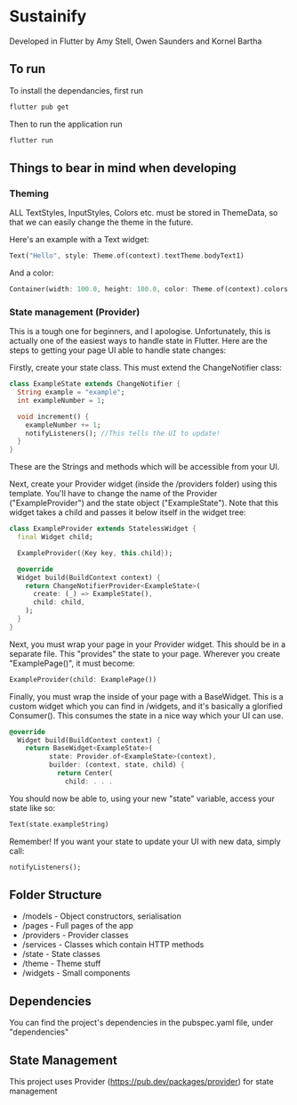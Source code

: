 # Sustainify

Developed in Flutter by Amy Stell, Owen Saunders and Kornel Bartha

## To run

To install the dependancies, first run
```bash
flutter pub get
```

Then to run the application run
```bash
flutter run
```
## Things to bear in mind when developing

### Theming

ALL TextStyles, InputStyles, Colors etc. must be stored in ThemeData, so that we can easily change the theme in the future.

Here's an example with a Text widget:

```dart
Text("Hello", style: Theme.of(context).textTheme.bodyText1)
```

And a color:

```dart
Container(width: 100.0, height: 100.0, color: Theme.of(context).colors.green)
```


### State management (Provider)

This is a tough one for beginners, and I apologise. Unfortunately, this is actually one of the easiest ways to handle state in Flutter. Here are the steps to getting your page UI able to handle state changes:

Firstly, create your state class. This must extend the ChangeNotifier class:

```dart
class ExampleState extends ChangeNotifier {
  String example = "example";
  int exampleNumber = 1;

  void increment() {
    exampleNumber += 1;
    notifyListeners(); //This tells the UI to update!
  }
}
```

These are the Strings and methods which will be accessible from your UI.

Next, create your Provider widget (inside the /providers folder) using this template. You'll have to change the name of the Provider ("ExampleProvider") and the state object ("ExampleState"). Note that this widget takes a child and passes it below itself in the widget tree:

```dart
class ExampleProvider extends StatelessWidget {
  final Widget child;

  ExampleProvider({Key key, this.child});

  @override
  Widget build(BuildContext context) {
    return ChangeNotifierProvider<ExampleState>(
      create: (_) => ExampleState(),
      child: child,
    );
  }
}
```

Next, you must wrap your page in your Provider widget. This should be in a separate file. This "provides" the state to your page. Wherever you create "ExamplePage()", it must become:

```dart
ExampleProvider(child: ExamplePage())
```

Finally, you must wrap the inside of your page with a BaseWidget. This is a custom widget which you can find in /widgets, and it's basically a glorified Consumer(). This consumes the state in a nice way which your UI can use.

```dart
@override
  Widget build(BuildContext context) {
    return BaseWidget<ExampleState>(
          state: Provider.of<ExampleState>(context),
          builder: (context, state, child) {
            return Center(
              child: . . . 
```

You should now be able to, using your new "state" variable, access your state like so:

```dart
Text(state.exampleString)
```

Remember! If you want your state to update your UI with new data, simply call:

```dart
notifyListeners();
```

## Folder Structure

* /models - Object constructors, serialisation
* /pages - Full pages of the app
* /providers - Provider classes
* /services - Classes which contain HTTP methods
* /state - State classes
* /theme - Theme stuff
* /widgets - Small components

## Dependencies

You can find the project's dependencies in the pubspec.yaml file, under "dependencies"

## State Management

This project uses Provider (https://pub.dev/packages/provider) for state management



